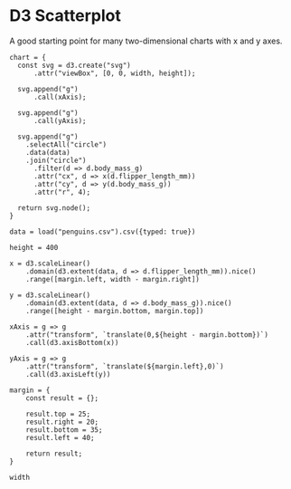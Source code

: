# D3 Scatterplot

A good starting point for many two-dimensional charts with x and y axes.

``` js-x-view
chart = {
  const svg = d3.create("svg")
      .attr("viewBox", [0, 0, width, height]);

  svg.append("g")
      .call(xAxis);

  svg.append("g")
      .call(yAxis);

  svg.append("g")
    .selectAll("circle")
    .data(data)
    .join("circle")
      .filter(d => d.body_mass_g)
      .attr("cx", d => x(d.flipper_length_mm))
      .attr("cy", d => y(d.body_mass_g))
      .attr("r", 4);

  return svg.node();
}
```

``` js-x | pin
data = load("penguins.csv").csv({typed: true})
```

``` js-x | pin
height = 400
```

``` js-x | pin
x = d3.scaleLinear()
    .domain(d3.extent(data, d => d.flipper_length_mm)).nice()
    .range([margin.left, width - margin.right])
```

``` js-x | pin
y = d3.scaleLinear()
    .domain(d3.extent(data, d => d.body_mass_g)).nice()
    .range([height - margin.bottom, margin.top])
```

``` js-x | pin
xAxis = g => g
    .attr("transform", `translate(0,${height - margin.bottom})`)
    .call(d3.axisBottom(x))
```

``` js-x | pin
yAxis = g => g
    .attr("transform", `translate(${margin.left},0)`)
    .call(d3.axisLeft(y))
```

<!-- margin = ({top: 25, right: 20, bottom: 35, left: 40}) -->
``` js-x | pin
margin = {
    const result = {};

    result.top = 25;
    result.right = 20;
    result.bottom = 35;
    result.left = 40;

    return result;
}
```

``` js-x | pin
width
```


